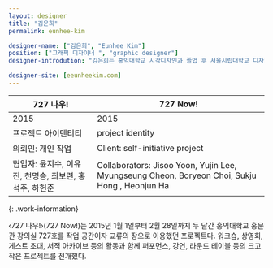 ```yaml
---
layout: designer
title: "김은희"
permalink: eunhee-kim

designer-name: ["김은희", "Eunhee Kim"]
position: ["그래픽 디자이너 ", "graphic designer"]
designer-introdution: "김은희는 홍익대학교 시각디자인과 졸업 후 서울시립대학교 디자인 전문 대학원에 재학 중이며 프리랜서로 일하고 있다. ‹727 Now!›를 공동 운영했고 작가 그룹 789(정신과 시간의 방)와 협업한 바 있다. 또한 타이포잔치 프리비엔날레 프로젝트 ‹터치 타입›에 참여했다."

designer-site: [eeunheekim.com]
---
```


| 727 나우! | 727 Now! |
|----------------|----------------|
| 2015 | 2015 |
| 프로젝트 아이덴티티 | project identity |
| 의뢰인: 개인 작업 | Client: self-initiative project |
| 협업자: 윤지수, 이유진, 천명승, 최보련, 홍석주, 하헌준 | Collaborators: Jisoo Yoon, Yujin Lee, Myungseung Cheon, Boryeon Choi, Sukju Hong , Heonjun Ha |
{: .work-information}

‹727 나우!›(727 Now!)는 2015년 1월 1일부터 2월 28일까지 두 달간 홍익대학교 홍문관 강의실 727호를 작업 공간이자 교류의 장으로 이용했던 프로젝트다. 워크숍, 상영회, 게스트 초대, 서적 아카이브 등의 활동과 함께 퍼포먼스, 강연, 라운드 테이블 등의 크고 작은 프로젝트를 전개했다.
